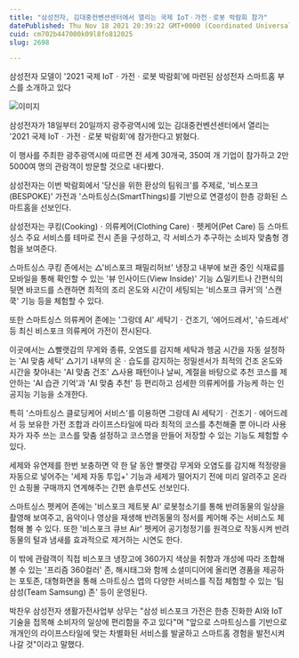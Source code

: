 ```yaml
---
title: "삼성전자, 김대중컨벤션센터에서 열리는 국제 IoTㆍ가전ㆍ로봇 박람회 참가"
datePublished: Thu Nov 18 2021 20:39:22 GMT+0000 (Coordinated Universal Time)
cuid: cm702b447000k09l8fo812025
slug: 2698

---
```



삼성전자 모델이 '2021 국제 IoTㆍ가전ㆍ로봇 박람회'에 마련된 삼성전자 스마트홈 부스를 소개하고 있다

![이미지](https://cdn.hashnode.com/res/hashnode/image/upload/v1739252962444/f3bddb81-19ec-443c-abeb-b282e148b120.jpeg)

삼성전자가 18일부터 20일까지 광주광역시에 있는 김대중컨벤션센터에서 열리는 '2021 국제 IoTㆍ가전ㆍ로봇 박람회'에 참가한다고 밝혔다.

이 행사를 주최한 광주광역시에 따르면 전 세계 30개국, 350여 개 기업이 참가하고 2만5000여 명의 관람객이 방문할 것으로 내다봤다.

삼성전자는 이번 박람회에서 '당신을 위한 환상의 팀워크'를 주제로, '비스포크(BESPOKE)' 가전과 '스마트싱스(SmartThings)를 기반으로 연결성이 한층 강화된 스마트홈을 선보인다.

삼성전자는 쿠킹(Cooking)ㆍ의류케어(Clothing Care)ㆍ펫케어(Pet Care) 등 스마트싱스 주요 서비스를 테마로 전시 존을 구성하고, 각 서비스가 추구하는 소비자 맞춤형 경험을 보여준다.

스마트싱스 쿠킹 존에서는 △'비스포크 패밀리허브' 냉장고 내부에 보관 중인 식재료를 모바일을 통해 확인할 수 있는 '뷰 인사이드(View Inside)' 기능 △밀키트나 간편식의 뒷면 바코드를 스캔하면 최적의 조리 온도와 시간이 세팅되는 '비스포크 큐커'의 '스캔쿡' 기능 등을 체험할 수 있다.

또한 스마트싱스 의류케어 존에는 '그랑데 AI' 세탁기ㆍ건조기, '에어드레서', '슈드레서' 등 최신 비스포크 의류케어 가전이 전시된다.

이곳에서는 △빨랫감의 무게와 종류, 오염도를 감지해 세탁과 헹굼 시간을 자동 설정하는 'AI 맞춤 세탁' △기기 내부의 온ㆍ습도를 감지하는 정밀센서가 최적의 건조 온도와 시간을 찾아내는 'AI 맞춤 건조' △사용 패턴이나 날씨, 계절을 바탕으로 추천 코스를 제안하는 'AI 습관 기억'과 'AI 맞춤 추천' 등 편리하고 섬세한 의류케어를 가능케 하는 인공지능 기능을 소개한다.

특히 '스마트싱스 클로딩케어 서비스'를 이용하면 그랑데 AI 세탁기ㆍ건조기ㆍ에어드레서 등 보유한 가전 조합과 라이프스타일에 따라 최적의 코스를 추천해줄 뿐 아니라 사용자가 자주 쓰는 코스를 맞춤 설정하고 코스명을 만들어 저장할 수 있는 기능도 체험할 수 있다.

세제와 유연제를 한번 보충하면 약 한 달 동안 빨랫감 무게와 오염도를 감지해 적정량을 자동으로 넣어주는 '세제 자동 투입+' 기능과 세제가 떨어지기 전에 미리 알려주고 온라인 쇼핑몰 구매까지 연계해주는 간편 솔루션도 선보인다.

스마트싱스 펫케어 존에는 '비스포크 제트봇 AI' 로봇청소기를 통해 반려동물의 일상을 촬영해 보여주고, 음악이나 영상을 재생해 반려동물의 정서를 케어해 주는 서비스도 체험해 볼 수 있다. 또한 '비스포크 큐브 Air' 펫케어 공기청정기를 원격으로 작동시켜 반려동물의 털과 냄새를 효과적으로 제거하는 시연도 한다.

이 밖에 관람객이 직접 비스포크 냉장고에 360가지 색상을 취향과 개성에 따라 조합해 볼 수 있는 '프리즘 360컬러' 존, 해시태그와 함께 소셜미디어에 올리면 경품을 제공하는 포토존, 대형화면을 통해 스마트싱스 앱의 다양한 서비스를 직접 체험할 수 있는 '팀 삼성(Team Samsung) 존' 등이 운영된다.

박찬우 삼성전자 생활가전사업부 상무는 "삼성 비스포크 가전은 한층 진화한 AI와 IoT 기술을 접목해 소비자의 일상에 편리함을 주고 있다"며 "앞으로 스마트싱스를 기반으로 개개인의 라이프스타일에 맞는 차별화된 서비스를 발굴하고 스마트홈 경험을 발전시켜 나갈 것"이라고 말했다.